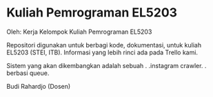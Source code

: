 # Kuliah Pemrograman EL5203

Oleh: Kerja Kelompok Kuliah Pemrograman EL5203

Repositori digunakan untuk berbagi kode, dokumentasi, untuk kuliah EL5203 (STEI, ITB).
Informasi yang lebih rinci ada pada Trello kami.

Sistem yang akan dikembangkan adalah sebuah . .instagram crawler. . berbasi queue.

Budi Rahardjo (Dosen)
